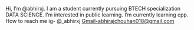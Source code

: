  Hi, I’m @abhirxj.
 I am a student currently pursuing BTECH specialization DATA SCIENCE.
 I’m interested in public learning.
 I’m currently learning cpp.
 How to reach me ig- @_abhirxj
 Gmail-abhirajchouhan018@gmail.com


<!---
abhirxj/abhirxj is a ✨ special ✨ repository because its `README.md` (this file) appears on your GitHub profile.
You can click the Preview link to take a look at your changes.
--->
